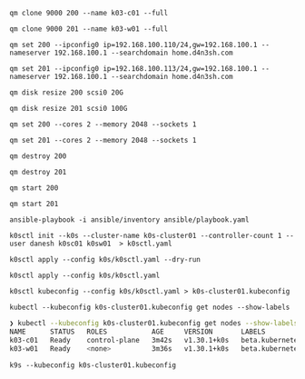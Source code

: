 `qm clone 9000 200 --name k03-c01 --full`

`qm clone 9000 201 --name k03-w01 --full`

`qm set 200 --ipconfig0 ip=192.168.100.110/24,gw=192.168.100.1 --nameserver 192.168.100.1 --searchdomain home.d4n3sh.com`

`qm set 201 --ipconfig0 ip=192.168.100.113/24,gw=192.168.100.1 --nameserver 192.168.100.1 --searchdomain home.d4n3sh.com`

`qm disk resize 200 scsi0 20G`

`qm disk resize 201 scsi0 100G`

`qm set 200 --cores 2 --memory 2048 --sockets 1`

`qm set 201 --cores 2 --memory 2048 --sockets 1`

`qm destroy 200`

`qm destroy 201`

`qm start 200`

`qm start 201`

`ansible-playbook -i ansible/inventory ansible/playbook.yaml`

`k0sctl init --k0s --cluster-name k0s-cluster01 --controller-count 1 --user danesh k0sc01 k0sw01  > k0sctl.yaml`

`k0sctl apply --config k0s/k0sctl.yaml --dry-run`

`k0sctl apply --config k0s/k0sctl.yaml`

`k0sctl kubeconfig --config k0s/k0sctl.yaml > k0s-cluster01.kubeconfig`

`kubectl --kubeconfig k0s-cluster01.kubeconfig get nodes --show-labels`

```bash
❯ kubectl --kubeconfig k0s-cluster01.kubeconfig get nodes --show-labels
NAME      STATUS   ROLES           AGE     VERSION       LABELS
k03-c01   Ready    control-plane   3m42s   v1.30.1+k0s   beta.kubernetes.io/arch=amd64,beta.kubernetes.io/os=linux,kubernetes.io/arch=amd64,kubernetes.io/hostname=k03-c01,kubernetes.io/os=linux,node-role.kubernetes.io/control-plane=true,node.k0sproject.io/role=control-plane
k03-w01   Ready    <none>          3m36s   v1.30.1+k0s   beta.kubernetes.io/arch=amd64,beta.kubernetes.io/os=linux,kubernetes.io/arch=amd64,kubernetes.io/hostname=k03-w01,kubernetes.io/os=linux
```
`k9s --kubeconfig k0s-cluster01.kubeconfig`